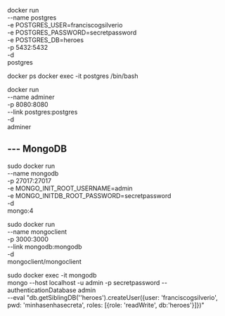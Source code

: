 docker run \
 --name postgres \
 -e POSTGRES_USER=franciscogsilverio \
 -e POSTGRES_PASSWORD=secretpassword \
 -e POSTGRES_DB=heroes \
 -p 5432:5432 \
 -d \
 postgres

 docker ps
 docker exec -it postgres /bin/bash

docker run \
    --name adminer \
    -p 8080:8080 \
    --link postgres:postgres \
    -d \
    adminer

## --- MongoDB

sudo docker run \
    --name mongodb \
    -p 27017:27017 \
    -e MONGO_INIT_ROOT_USERNAME=admin \
    -e MONGO_INITDB_ROOT_PASSWORD=secretpassword \
    -d \
    mongo:4

sudo docker run \
    --name mongoclient \
    -p 3000:3000 \
    --link mongodb:mongodb \
    -d \
    mongoclient/mongoclient

sudo docker exec -it mongodb \
    mongo --host localhost -u admin -p secretpassword --authenticationDatabase admin \
    --eval "db.getSiblingDB(''heroes').createUser({user: 'franciscogsilverio', pwd: 'minhasenhasecreta', roles: [{role: 'readWrite', db:'heroes'}]})"